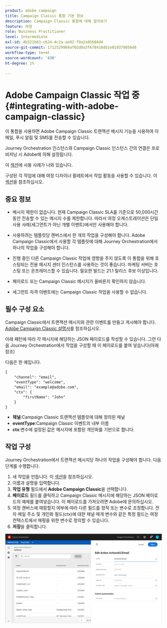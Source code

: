 ```yaml
---
product: adobe campaign
title: Campaign Classic 통합 기본 정보
description: Campaign Classic 통합에 대해 알아보기
feature: 여정
role: Business Practitioner
level: Intermediate
exl-id: 4b321b63-c624-4c2a-ae92-f9a2a95688d4
source-git-commit: 1712529984af02d0a3f678418db1e819370056d6
workflow-type: tm+mt
source-wordcount: '438'
ht-degree: 1%

---
```


# Adobe Campaign Classic 작업 중 {#integrating-with-adobe-campaign-classic}

이 통합을 사용하면 Adobe Campaign Classic 트랜잭션 메시지 기능을 사용하여 이메일, 푸시 알림 및 SMS를 전송할 수 있습니다.

Journey Orchestration 인스턴스와 Campaign Classic 인스턴스 간의 연결은 프로비저닝 시 Adobe에 의해 설정됩니다.

이 [섹션](../usecase/campaign-classic-use-case.md)에 사용 사례가 나와 있습니다.

구성된 각 작업에 대해 여정 디자이너 팔레트에서 작업 활동을 사용할 수 있습니다. 이 [섹션](../building-journeys/using-adobe-campaign-classic.md)을 참조하십시오.

## 중요 정보

* 메시지 제한이 없습니다. 현재 Campaign Classic SLA를 기준으로 50,000시간 동안 전송할 수 있는 메시지 수를 제한합니다. 따라서 여정 오케스트레이션은 단일 사용 사례(세그먼트가 아닌 개별 이벤트)에서만 사용해야 합니다.

* 사용하려는 템플릿당 캔버스에서 한 개의 작업을 구성해야 합니다. Adobe Campaign Classic에서 사용할 각 템플릿에 대해 Journey Orchestration에서 하나의 작업을 구성해야 합니다.

* 진행 중인 다른 Campaign Classic 작업에 영향을 주지 않도록 이 통합을 위해 호스팅되는 전용 메시지 센터 인스턴스를 사용하는 것이 좋습니다. 마케팅 서버는 호스팅 또는 온프레미스할 수 있습니다. 필요한 빌드는 21.1 릴리스 후보 이상입니다.

* 페이로드 또는 Campaign Classic 메시지가 올바른지 확인하지 않습니다.

* 세그먼트 자격 이벤트에는 Campaign Classic 작업을 사용할 수 없습니다.

## 필수 구성 요소

Campaign Classic에서 트랜잭션 메시지와 관련 이벤트를 만들고 게시해야 합니다. [Adobe Campaign Classic 설명서](https://experienceleague.adobe.com/docs/campaign-classic/using/transactional-messaging/introduction/about-transactional-messaging.html#transactional-messaging)를 참조하십시오.

아래 패턴에 따라 각 메시지에 해당하는 JSON 페이로드를 작성할 수 있습니다. 그런 다음 Journey Orchestration에서 작업을 구성할 때 이 페이로드를 붙여 넣습니다(아래 참조)

다음은 한 예입니다.

```
{
    "channel": "email",
    "eventType": "welcome",
    "email": "example@adobe.com",
    "ctx": {
        "firstName": "John"
    }
}
```

* **채널**:Campaign Classic 트랜잭션 템플릿에 대해 정의된 채널
* **eventType**:Campaign Classic 이벤트의 내부 이름
* **ctx**:변수에 설정된 값은 메시지에 포함된 개인화를 기반으로 합니다.

## 작업 구성

Journey Orchestration에서 트랜잭션 메시지당 하나의 작업을 구성해야 합니다. 다음 단계를 수행합니다.

1. 새 작업을 만듭니다. 이 [섹션](../action/action.md)을 참조하십시오.
1. 이름과 설명을 입력합니다.
1. **작업 유형** 필드에서 **Adobe Campaign Classic**&#x200B;을 선택합니다.
1. **페이로드** 필드를 클릭하고 Campaign Classic 메시지에 해당하는 JSON 페이로드의 예제를 붙여넣습니다. 이 페이로드를 가져오려면 Adobe에 문의하십시오.
1. 여정 캔버스에 매핑할지 여부에 따라 다른 필드를 정적 또는 변수로 조정합니다. 전자 메일 주소 및 개인화 필드(ctx)에 대한 채널 매개 변수와 같은 특정 필드는 여정 컨텍스트에서 매핑을 위한 변수로 정의할 수 있습니다.
1. **저장**&#x200B;을 클릭합니다.

![](../assets/accintegration1.png)


